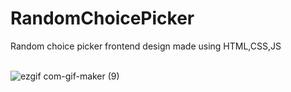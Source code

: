 # RandomChoicePicker
Random choice picker frontend design made using HTML,CSS,JS <br><br>

![ezgif com-gif-maker (9)](https://user-images.githubusercontent.com/42092917/109748987-cf50fb80-7bff-11eb-862c-8ea70004f0b1.gif)

